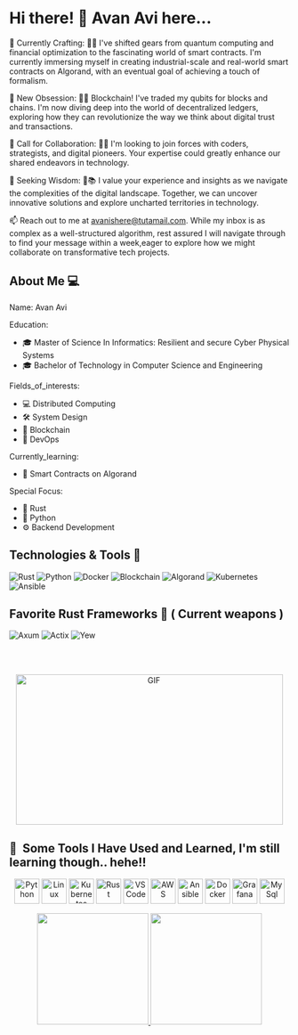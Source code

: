 

# Hi there! 👋 Avan Avi here...

🔭 Currently Crafting: 🚀📜  I've shifted gears from quantum computing and financial optimization to the fascinating world of smart contracts. I'm currently immersing myself in creating industrial-scale and real-world smart contracts on Algorand, with an eventual goal of achieving a touch of formalism.

🌱 New Obsession: 🔗🌐 Blockchain! I've traded my qubits for blocks and chains. I'm now diving deep into the world of decentralized ledgers, exploring how they can revolutionize the way we think about digital trust and transactions.

👯 Call for Collaboration: 🤝💡 I'm looking to join forces with coders, strategists, and digital pioneers. Your expertise could greatly enhance our shared endeavors in technology.

🤔 Seeking Wisdom: 🧭📚 I value your experience and insights as we navigate the complexities of the digital landscape. Together, we can uncover innovative solutions and explore uncharted territories in technology.

📫 Reach out to me at avanishere@tutamail.com. While my inbox is as complex as a well-structured algorithm, rest assured I will navigate through to find your message within a week,eager to explore how we might collaborate on transformative tech projects.

## About Me 💻

Name: Avan Avi

Education:
- 🎓 Master of Science In Informatics: Resilient and secure Cyber Physical Systems
- 🎓 Bachelor of Technology in Computer Science and Engineering

Fields_of_interests:
- 💻 Distributed Computing
- 🛠️ System Design
- 🔗 Blockchain
- 🧰 DevOps

Currently_learning:
- 📜 Smart Contracts on Algorand

Special Focus:
- 🦀 Rust
- 🐍 Python
- ⚙️ Backend Development

## Technologies & Tools 🔧

![Rust](https://img.shields.io/badge/Rust-000000?style=for-the-badge&logo=rust&logoColor=white)
![Python](https://img.shields.io/badge/Python-3776AB?style=for-the-badge&logo=python&logoColor=white)
![Docker](https://img.shields.io/badge/Docker-2496ED?style=for-the-badge&logo=docker&logoColor=white)
![Blockchain](https://img.shields.io/badge/Blockchain-121D33?style=for-the-badge&logo=blockchain.com&logoColor=white)
![Algorand](https://img.shields.io/badge/Algorand-000000?style=for-the-badge&logo=algorand&logoColor=white)
![Kubernetes](https://img.shields.io/badge/Kubernetes-326CE5?style=for-the-badge&logo=kubernetes&logoColor=white)
![Ansible](https://img.shields.io/badge/Ansible-EE0000?style=for-the-badge&logo=ansible&logoColor=white)


## Favorite Rust Frameworks 🦀 ( Current weapons )

![Axum](https://img.shields.io/badge/Axum-764ABC?style=for-the-badge&logo=rust&logoColor=white)
![Actix](https://img.shields.io/badge/Actix-000000?style=for-the-badge&logo=rust&logoColor=white)
![Yew](https://img.shields.io/badge/Yew-DE4D4D?style=for-the-badge&logo=rust&logoColor=white)





<br>
<br>

<p align="center">
 <img src="https://media.giphy.com/media/l2vK7msJ65XF6y2w22/giphy.gif" width="480" height="270" alt="GIF">
</p>


## 🚀 &nbsp;Some Tools I Have Used and Learned, I'm still learning though.. hehe!!
<p align="center">
 <img src="https://cdn.jsdelivr.net/gh/devicons/devicon/icons/python/python-original-wordmark.svg" alt="Python" width="45" height="45"/>
 <img src="https://cdn.jsdelivr.net/gh/devicons/devicon/icons/linux/linux-original.svg" alt="Linux" width="45" height="45"/>
 <img src="https://cdn.jsdelivr.net/gh/devicons/devicon/icons/kubernetes/kubernetes-plain-wordmark.svg" alt="Kubernetes" width="45" height="45"/>
 <img src="https://cdn.jsdelivr.net/gh/devicons/devicon/icons/rust/rust-plain.svg" alt="Rust" width="45" height="45"/>
 <img src="https://cdn.jsdelivr.net/gh/devicons/devicon/icons/vscode/vscode-original.svg" alt="VSCode" width="45" height="45"/>
 <img src="https://cdn.jsdelivr.net/gh/devicons/devicon/icons/amazonwebservices/amazonwebservices-plain-wordmark.svg" alt="AWS" width="45" height="45"/>
 <img src="https://cdn.jsdelivr.net/gh/devicons/devicon/icons/ansible/ansible-original-wordmark.svg" alt="Ansible" width="45" height="45"/>
 <img src="https://cdn.jsdelivr.net/gh/devicons/devicon/icons/docker/docker-original-wordmark.svg" alt="Docker" width="45" height="45"/>
 <img src="https://cdn.jsdelivr.net/gh/devicons/devicon/icons/grafana/grafana-original-wordmark.svg" alt="Grafana" width="45" height="45"/>
 <img src="https://cdn.jsdelivr.net/gh/devicons/devicon/icons/mysql/mysql-original-wordmark.svg" alt="MySql" width="45" height="45"/> 
</p>


<div align="center">
  <a href="https://github.com/AvanAvi">
    <img height=200 src="https://github-readme-stats.vercel.app/api?username=AvanAvi&hide=issues,contribs&rank_icon=percentile&theme=github_dark" />
  </a>
  <a href="https://github.com/AvanAvi">
    <img height=200 src="https://github-readme-stats.vercel.app/api/top-langs?username=AvanAvi&layout=compact&langs_count=8&card_width=320&theme=github_dark" />
  </a>
  
</div>










